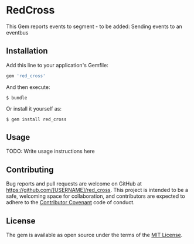 # RedCross

This Gem reports events to segment - to be added:
Sending events to an eventbus

## Installation

Add this line to your application's Gemfile:

```ruby
gem 'red_cross'
```

And then execute:

    $ bundle

Or install it yourself as:

    $ gem install red_cross

## Usage

TODO: Write usage instructions here

## Contributing

Bug reports and pull requests are welcome on GitHub at https://github.com/[USERNAME]/red_cross. This project is intended to be a safe, welcoming space for collaboration, and contributors are expected to adhere to the [Contributor Covenant](contributor-covenant.org) code of conduct.


## License

The gem is available as open source under the terms of the [MIT License](http://opensource.org/licenses/MIT).

